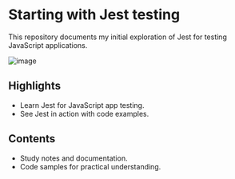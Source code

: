 # Starting with Jest testing
This repository documents my initial exploration of Jest for testing JavaScript applications.

![image](https://github.com/dwtoledo/js-unit-tests-with-jest/assets/11148858/ab8a1cff-db25-49e8-9b1a-8e71725ff047)


## Highlights
- Learn Jest for JavaScript app testing.
- See Jest in action with code examples.

## Contents
- Study notes and documentation.
- Code samples for practical understanding.
